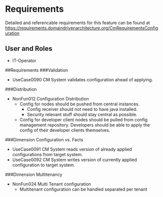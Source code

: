 # Requirements
Detailed and referencable requirements for this feature can be found at https://requirements.domaindrivenarchitecture.org/CmRequirementsConfiguration 

## User and Roles
* IT-Operator

##Requirements
###Validation
* UseCase0090 CM System validates configuration ahead of applying.

###Distribution
* NonFun012 Configuration Distribution
   * Config for nodes should be pushed from central instances.
      * Config receiver should not need to have java installed.
      * Security relevant stuff should stay central as possible.
   * Config for developer client nodes should be pulled from config management repository. Developers should be able to apply the config of their developer clients themselves.

###Dimension Configuration vs. Facts
* UseCase0091 CM System reads version of already applied configurations from target system.
* UseCase0092 CM System writes version of currently applied configuration to target system.

###Dimension Multitenancy
* NonFun024 Multi Tenant configuration
   * Multitenant configuration can be handled separated per tenant
